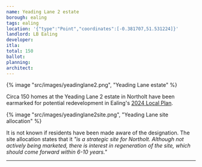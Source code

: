 ```yaml
---
name: Yeading Lane 2 estate
borough: ealing
tags: ealing
location: '{"type":"Point","coordinates":[-0.381707,51.531224]}'
landlord: LB Ealing
developer:
itla:
total: 150
ballot: 
planning: 
architect: 
---
```

{% image "src/images/yeadinglane2.png", "Yeading Lane estate" %}

Circa 150 homes at the Yeading Lane 2 estate in Northolt have been earmarked for potential redevelopment in Ealing's [2024 Local Plan](https://www.ealing.gov.uk/download/downloads/id/19587/appendix_e_-_results.pdf).

{% image "src/images/yeadinglane2site.png", "Yeading Lane site allocation" %}

It is not known if residents have been made aware of the designation. The site allocation states that it _"is a strategic site for Northolt. Although not actively being marketed, there is interest in regeneration of the site, which should come forward within 6-10 years."_

---
